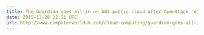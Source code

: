 ```yaml
---
title: The Guardian goes all-in on AWS public cloud after OpenStack 'disaster’
date: 2015-12-28 22:11 UTC
url: http://www.computerworlduk.com/cloud-computing/guardian-goes-all-in-on-aws-public-cloud-after-openstack-disaster-3629790/
---
```


